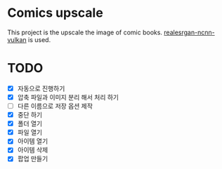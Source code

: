 # Comics upscale
This project is the upscale the image of comic books. [realesrgan-ncnn-vulkan](https://github.com/xinntao/Real-ESRGAN-ncnn-vulkan) is used.


# TODO
- [x] 자동으로 진행하기
- [x] 압축 파일과 이미지 분리 해서 처리 하기
- [ ] 다른 이름으로 저장 옵션 제작
- [x] 중단 하기
- [x] 폴더 열기
- [x] 파일 열기
- [x] 아이템 열기
- [x] 아이템 삭제
- [x] 팝업 만들기
